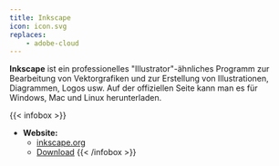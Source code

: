 ```yaml
---
title: Inkscape
icon: icon.svg
replaces:
    - adobe-cloud
---
```


**Inkscape** ist ein professionelles "Illustrator"-ähnliches Programm zur Bearbeitung von Vektorgrafiken und zur Erstellung von Illustrationen, Diagrammen, Logos usw. Auf der offiziellen Seite kann man es für Windows, Mac und Linux herunterladen.

{{< infobox >}}
- **Website:**
    - [inkscape.org](https://inkscape.org/)
    - [Download](https://inkscape.org/release)
{{< /infobox >}}
